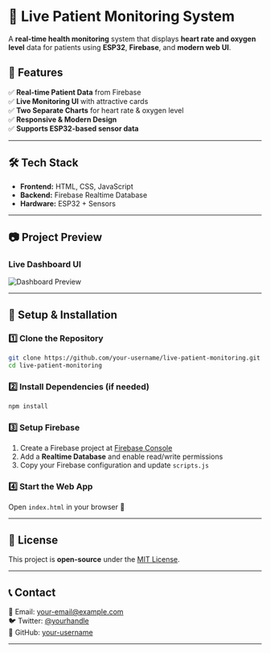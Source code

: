 # **🏥 Live Patient Monitoring System**  

A **real-time health monitoring** system that displays **heart rate and oxygen level** data for patients using **ESP32**, **Firebase**, and **modern web UI**.  

## **📌 Features**  
✅ **Real-time Patient Data** from Firebase  
✅ **Live Monitoring UI** with attractive cards  
✅ **Two Separate Charts** for heart rate & oxygen level  
✅ **Responsive & Modern Design**  
✅ **Supports ESP32-based sensor data**  

---

## **🛠️ Tech Stack**  

- **Frontend:** HTML, CSS, JavaScript  
- **Backend:** Firebase Realtime Database  
- **Hardware:** ESP32 + Sensors  

---

## **📷 Project Preview**  
### **Live Dashboard UI**  
![Dashboard Preview](https://your-image-link-here.com)  

---

## **🚀 Setup & Installation**  

### **1️⃣ Clone the Repository**  
```bash
git clone https://github.com/your-username/live-patient-monitoring.git
cd live-patient-monitoring
```

### **2️⃣ Install Dependencies (if needed)**  
```bash
npm install
```

### **3️⃣ Setup Firebase**  
1. Create a Firebase project at [Firebase Console](https://console.firebase.google.com/)  
2. Add a **Realtime Database** and enable read/write permissions  
3. Copy your Firebase configuration and update `scripts.js`  

### **4️⃣ Start the Web App**  
Open `index.html` in your browser 🚀  

---

## **📜 License**  
This project is **open-source** under the [MIT License](LICENSE).  

---

## **📞 Contact**  
📧 Email: your-email@example.com  
🐦 Twitter: [@yourhandle](https://twitter.com/yourhandle)  
🚀 GitHub: [your-username](https://github.com/your-username)  

---
